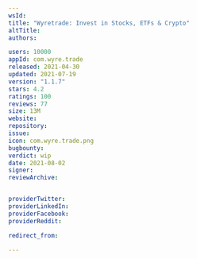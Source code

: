 ```yaml
---
wsId: 
title: "Wyretrade: Invest in Stocks, ETFs & Crypto"
altTitle: 
authors:

users: 10000
appId: com.wyre.trade
released: 2021-04-30
updated: 2021-07-19
version: "1.1.7"
stars: 4.2
ratings: 100
reviews: 77
size: 13M
website: 
repository: 
issue: 
icon: com.wyre.trade.png
bugbounty: 
verdict: wip
date: 2021-08-02
signer: 
reviewArchive:


providerTwitter: 
providerLinkedIn: 
providerFacebook: 
providerReddit: 

redirect_from:

---
```



